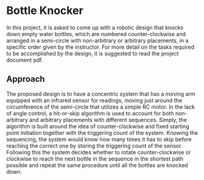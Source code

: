 # Bottle Knocker
In this project, it is asked to come up with a robotic design that knocks down empty water bottles, which are numbered counter-clockwise and arranged in a semi-circle with non-arbitrary or arbitrary placements, in a specific order given by the instructor. For more detail on the tasks required to be accomplished by the design, it is suggested to read the project document pdf.
## Approach
The proposed design is to have a concentric system that has a moving arm equipped with an infrared sensor for readings, moving just around the circumference of the semi-circle that utilizes a simple RC motor. In the lack of angle control, a hit-or-skip algorithm is used to account for both non-arbitrary and arbitrary placements with different sequences. Simply, the algorithm is built around the idea of counter-clockwise and fixed starting point initiation together with the triggering count of the system. Knowing the sequencing, the system would know how many times it has to skip before reaching the correct one by storing the triggering count of the sensor. Following this the system decides whether to rotate counter-clockwise or clockwise to reach the next bottle in the sequence in the shortest path possible and repeat the same procedure until all the bottles are knocked down.
